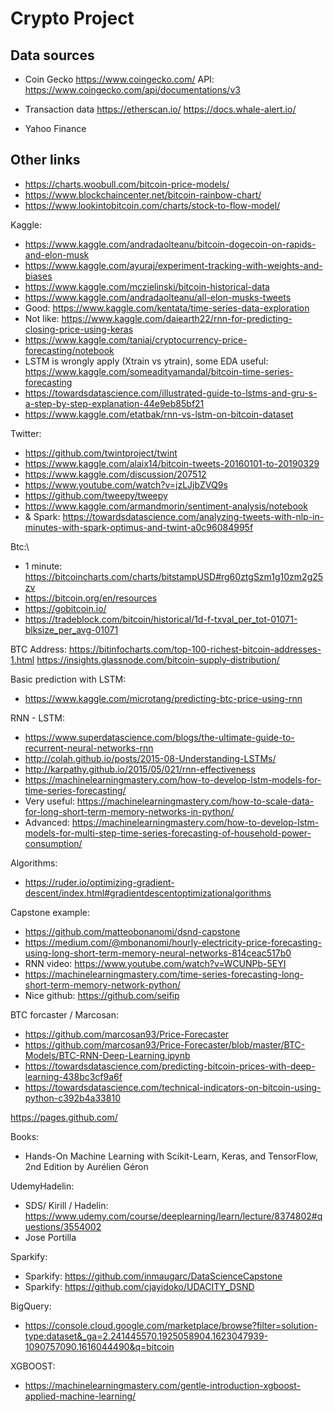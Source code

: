 # Crypto Project

## Data sources

* Coin Gecko https://www.coingecko.com/
API: https://www.coingecko.com/api/documentations/v3

* Transaction data https://etherscan.io/ 
https://docs.whale-alert.io/

* Yahoo Finance


## Other links
- https://charts.woobull.com/bitcoin-price-models/
- https://www.blockchaincenter.net/bitcoin-rainbow-chart/
- https://www.lookintobitcoin.com/charts/stock-to-flow-model/

Kaggle:
- https://www.kaggle.com/andradaolteanu/bitcoin-dogecoin-on-rapids-and-elon-musk
- https://www.kaggle.com/ayuraj/experiment-tracking-with-weights-and-biases
- https://www.kaggle.com/mczielinski/bitcoin-historical-data
- https://www.kaggle.com/andradaolteanu/all-elon-musks-tweets
- Good: https://www.kaggle.com/kentata/time-series-data-exploration
- Not like: https://www.kaggle.com/daiearth22/rnn-for-predicting-closing-price-using-keras
- https://www.kaggle.com/taniaj/cryptocurrency-price-forecasting/notebook
- LSTM is wrongly apply (Xtrain vs ytrain), some EDA useful: https://www.kaggle.com/someadityamandal/bitcoin-time-series-forecasting
- https://towardsdatascience.com/illustrated-guide-to-lstms-and-gru-s-a-step-by-step-explanation-44e9eb85bf21
- https://www.kaggle.com/etatbak/rnn-vs-lstm-on-bitcoin-dataset

Twitter:
- https://github.com/twintproject/twint
- https://www.kaggle.com/alaix14/bitcoin-tweets-20160101-to-20190329
- https://www.kaggle.com/discussion/207512
- https://www.youtube.com/watch?v=jzLJjbZVQ9s
- https://github.com/tweepy/tweepy
- https://www.kaggle.com/armandmorin/sentiment-analysis/notebook
- & Spark: https://towardsdatascience.com/analyzing-tweets-with-nlp-in-minutes-with-spark-optimus-and-twint-a0c96084995f

Btc:\
- 1 minute: https://bitcoincharts.com/charts/bitstampUSD#rg60ztgSzm1g10zm2g25zv
- https://bitcoin.org/en/resources
- https://gobitcoin.io/
- https://tradeblock.com/bitcoin/historical/1d-f-txval_per_tot-01071-blksize_per_avg-01071

BTC Address:
https://bitinfocharts.com/top-100-richest-bitcoin-addresses-1.html
https://insights.glassnode.com/bitcoin-supply-distribution/

Basic prediction with LSTM:
- https://www.kaggle.com/microtang/predicting-btc-price-using-rnn

RNN - LSTM:
- https://www.superdatascience.com/blogs/the-ultimate-guide-to-recurrent-neural-networks-rnn
- http://colah.github.io/posts/2015-08-Understanding-LSTMs/
- http://karpathy.github.io/2015/05/021/rnn-effectiveness
- https://machinelearningmastery.com/how-to-develop-lstm-models-for-time-series-forecasting/
- Very useful: https://machinelearningmastery.com/how-to-scale-data-for-long-short-term-memory-networks-in-python/
- Advanced: https://machinelearningmastery.com/how-to-develop-lstm-models-for-multi-step-time-series-forecasting-of-household-power-consumption/

Algorithms:
- https://ruder.io/optimizing-gradient-descent/index.html#gradientdescentoptimizationalgorithms

Capstone example:
- https://github.com/matteobonanomi/dsnd-capstone
- https://medium.com/@mbonanomi/hourly-electricity-price-forecasting-using-long-short-term-memory-neural-networks-814ceac517b0
- RNN video: https://www.youtube.com/watch?v=WCUNPb-5EYI
- https://machinelearningmastery.com/time-series-forecasting-long-short-term-memory-network-python/
- Nice github: https://github.com/seifip

BTC forcaster / Marcosan:
- https://github.com/marcosan93/Price-Forecaster
- https://github.com/marcosan93/Price-Forecaster/blob/master/BTC-Models/BTC-RNN-Deep-Learning.ipynb
- https://towardsdatascience.com/predicting-bitcoin-prices-with-deep-learning-438bc3cf9a6f
- https://towardsdatascience.com/technical-indicators-on-bitcoin-using-python-c392b4a33810

https://pages.github.com/

Books:
- Hands-On Machine Learning with Scikit-Learn, Keras, and TensorFlow, 2nd Edition by Aurélien Géron

UdemyHadelin:
- SDS/ Kirill / Hadelin: https://www.udemy.com/course/deeplearning/learn/lecture/8374802#questions/3554002
- Jose Portilla

Sparkify:
- Sparkify: https://github.com/inmaugarc/DataScienceCapstone
- Sparkify: https://github.com/cjayidoko/UDACITY_DSND

BigQuery:
- https://console.cloud.google.com/marketplace/browse?filter=solution-type:dataset&_ga=2.241445570.1925058904.1623047939-1090757090.1616044490&q=bitcoin

XGBOOST:
- https://machinelearningmastery.com/gentle-introduction-xgboost-applied-machine-learning/
